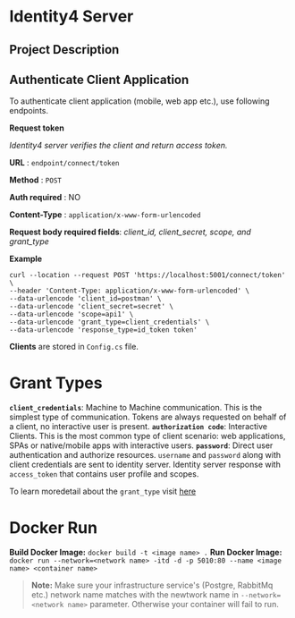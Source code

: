 # Identity4 Server 

## Project Description

## Authenticate Client Application
To authenticate client application (mobile, web app etc.), use following endpoints.

**Request token** 

_Identity4 server verifies the client and return access token._

**URL** : `endpoint/connect/token`

**Method** : `POST`

**Auth required** : NO

**Content-Type** : `application/x-www-form-urlencoded`

**Request body required fields**: _client_id, client_secret, scope, and grant_type_ 

**Example**
  ```
  curl --location --request POST 'https://localhost:5001/connect/token' \
--header 'Content-Type: application/x-www-form-urlencoded' \
--data-urlencode 'client_id=postman' \
--data-urlencode 'client_secret=secret' \
--data-urlencode 'scope=api1' \
--data-urlencode 'grant_type=client_credentials' \
--data-urlencode 'response_type=id_token token'
```
**Clients** are stored in `Config.cs` file.

# Grant Types

**`client_credentials`**: Machine to Machine communication. This is the simplest type of communication. Tokens are always requested on behalf of a client, no interactive user is present.
**`authorization code`**: Interactive Clients. This is the most common type of client scenario: web applications, SPAs or native/mobile apps with interactive users.
**`password`**: Direct user authentication and authorize resources. `username` and `password` along with client credentials are sent to identity server. Identity server response with `access_token` that contains user profile and scopes.  


To learn moredetail about the `grant_type` visit [here](https://identityserver4.readthedocs.io/en/latest/topics/grant_types.html)

# Docker Run

**Build Docker Image:** `docker build -t <image name> .`
**Run Docker Image:** ` docker run --network=<network name> -itd -d -p 5010:80 --name <image name> <container name>`

> **Note:** Make sure your infrastructure service's (Postgre, RabbitMq etc.) network name matches with the  newtwork name in `--network=<network name>` parameter. Otherwise your container will fail to run.